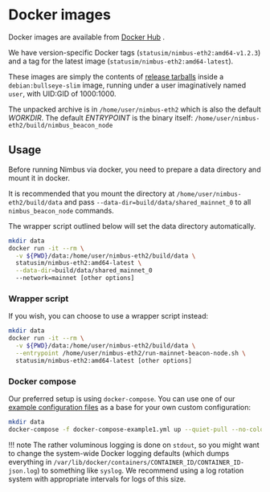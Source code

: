 # Docker images

Docker images are available from [Docker Hub](https://hub.docker.com/r/statusim/nimbus-eth2)  .

We have version-specific Docker tags (`statusim/nimbus-eth2:amd64-v1.2.3`) and a tag for the latest image (`statusim/nimbus-eth2:amd64-latest`).

These images are simply the contents of [release tarballs](./binaries.md) inside a `debian:bullseye-slim` image, running under a user imaginatively named `user`, with UID:GID of 1000:1000.

The unpacked archive is in `/home/user/nimbus-eth2` which is also the default *WORKDIR*. The default *ENTRYPOINT* is the binary itself: `/home/user/nimbus-eth2/build/nimbus_beacon_node`

## Usage

Before running Nimbus via docker, you need to prepare a data directory and mount it in docker.

It is recommended that you mount the directory at `/home/user/nimbus-eth2/build/data` and pass `--data-dir=build/data/shared_mainnet_0` to all `nimbus_beacon_node` commands.

The wrapper script outlined below will set the data directory automatically.

```sh
mkdir data
docker run -it --rm \
  -v ${PWD}/data:/home/user/nimbus-eth2/build/data \
  statusim/nimbus-eth2:amd64-latest \
  --data-dir=build/data/shared_mainnet_0
  --network=mainnet [other options]
```

### Wrapper script

If you wish, you can choose to use a wrapper script instead:

```sh
mkdir data
docker run -it --rm \
  -v ${PWD}/data:/home/user/nimbus-eth2/build/data \
  --entrypoint /home/user/nimbus-eth2/run-mainnet-beacon-node.sh \
  statusim/nimbus-eth2:amd64-latest [other options]
```

### Docker compose

Our preferred setup is using `docker-compose`. You can use one of our [example configuration files](https://github.com/status-im/nimbus-eth2/tree/stable/docker/dist/binaries) as a base for your own custom configuration:

```sh
mkdir data
docker-compose -f docker-compose-example1.yml up --quiet-pull --no-color --detach
```

!!! note
    The rather voluminous logging is done on `stdout`, so you might want to change the system-wide Docker logging defaults (which dumps everything in `/var/lib/docker/containers/CONTAINER_ID/CONTAINER_ID-json.log`) to something like `syslog`. We recommend using a log rotation system with appropriate intervals for logs of this size.
